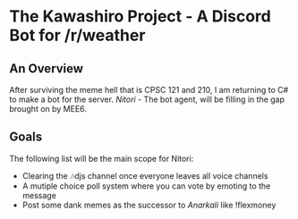 ﻿# The Kawashiro Project - A Discord Bot for /r/weather

## An Overview

After surviving the meme hell that is CPSC 121 and 210, I am returning to C# to make a bot for the server.
*Nitori* - The bot agent, will be filling in the gap brought on by MEE6. 

## Goals
The following list will be the main scope for Nitori:
- Clearing the 🎶djs channel once everyone leaves all voice channels
- A mutiple choice poll system where you can vote by emoting to the message
- Post some dank memes as the successor to *Anarkali* like !flexmoney